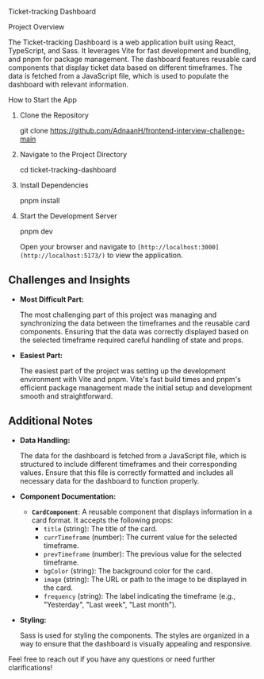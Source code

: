 Ticket-tracking Dashboard

Project Overview

The Ticket-tracking Dashboard is a web application built using React, TypeScript, and Sass. It leverages Vite for fast development and bundling, and pnpm for package management. The dashboard features reusable card components that display ticket data based on different timeframes. The data is fetched from a JavaScript file, which is used to populate the dashboard with relevant information.

How to Start the App

1. Clone the Repository

   git clone https://github.com/AdnaanH/frontend-interview-challenge-main

2. Navigate to the Project Directory

   cd ticket-tracking-dashboard

3. Install Dependencies

   pnpm install

4. Start the Development Server

   pnpm dev

   Open your browser and navigate to `[http://localhost:3000](http://localhost:5173/)` to view the application.

## Challenges and Insights

- **Most Difficult Part:**

  The most challenging part of this project was managing and synchronizing the data between the timeframes and the reusable card components. Ensuring that the data was correctly displayed based on the selected timeframe required careful handling of state and props.

- **Easiest Part:**

  The easiest part of the project was setting up the development environment with Vite and pnpm. Vite's fast build times and pnpm's efficient package management made the initial setup and development smooth and straightforward.

## Additional Notes

- **Data Handling:**

  The data for the dashboard is fetched from a JavaScript file, which is structured to include different timeframes and their corresponding values. Ensure that this file is correctly formatted and includes all necessary data for the dashboard to function properly.

- **Component Documentation:**

  - **`CardComponent`**: A reusable component that displays information in a card format. It accepts the following props:
    - `title` (string): The title of the card.
    - `currTimeframe` (number): The current value for the selected timeframe.
    - `prevTimeframe` (number): The previous value for the selected timeframe.
    - `bgColor` (string): The background color for the card.
    - `image` (string): The URL or path to the image to be displayed in the card.
    - `frequency` (string): The label indicating the timeframe (e.g., "Yesterday", "Last week", "Last month").

- **Styling:**

  Sass is used for styling the components. The styles are organized in a way to ensure that the dashboard is visually appealing and responsive.

Feel free to reach out if you have any questions or need further clarifications!

